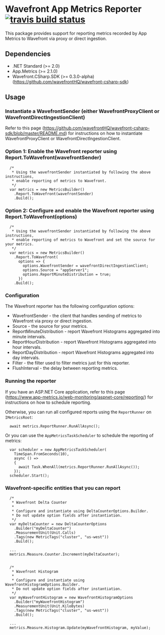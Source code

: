 # Wavefront App Metrics Reporter [![travis build status](https://travis-ci.com/wavefrontHQ/wavefront-appmetrics-csharp-sdk.svg?branch=master)](https://travis-ci.com/wavefrontHQ/wavefront-appmetrics-csharp-sdk)

This package provides support for reporting metrics recorded by App Metrics to Wavefront via proxy or direct ingestion.

## Dependencies
  * .NET Standard (>= 2.0)
  * App.Metrics (>= 2.1.0)
  * Wavefront.CSharp.SDK (>= 0.3.0-alpha) (https://github.com/wavefrontHQ/wavefront-csharp-sdk)

## Usage

### Instantiate a WavefrontSender (either WavefrontProxyClient or WavefrontDirectIngestionClient)
Refer to this page (https://github.com/wavefrontHQ/wavefront-csharp-sdk/blob/master/README.md)
for instructions on how to instantiate WavefrontProxyClient or WavefrontDirectIngestionClient.

### Option 1: Enable the Wavefront reporter using Report.ToWavefront(wavefrontSender)
```
  /*
   * Using the wavefrontSender instantiated by following the above instructions,
   * enable reporting of metrics to Wavefront.
   */
  var metrics = new MetricsBuilder()
    .Report.ToWavefront(wavefrontSender)
    .Build();
```

### Option 2: Configure and enable the Wavefront reporter using Report.ToWavefront(options)
```
  /*
   * Using the wavefrontSender instantiated by following the above instructions,
   * enable reporting of metrics to Wavefront and set the source for your metrics. 
   */
  var metrics = new MetricsBuilder()
    .Report.ToWavefront(
      options => {
        options.WavefrontSender = wavefrontDirectIngestionClient;
        options.Source = "appServer1";
        options.ReportMinuteDistribution = true;
      })
    .Build();
```

### Configuration
The Wavefront reporter has the following configuration options:
  * WavefrontSender - the client that handles sending of metrics to Wavefront via proxy or direct ingestion.
  * Source - the source for your metrics.
  * ReportMinuteDistribution - report Wavefront Histograms aggregated into minute intervals.
  * ReportHourDistribution - report Wavefront Histograms aggregated into hour intervals.
  * ReportDayDistribution - report Wavefront Histograms aggregated into day intervals.
  * Filter - the filter used to filter metrics just for this reporter.
  * FlushInterval - the delay between reporting metrics.

### Running the reporter
If you have an ASP.NET Core application, refer to this page
(https://www.app-metrics.io/web-monitoring/aspnet-core/reporting/)
for instructions on how to schedule reporting.

Otherwise, you can run all configured reports using the `ReportRunner` on `IMetricsRoot`:

``` 
  await metrics.ReportRunner.RunAllAsync();
```

Or you can use the `AppMetricsTaskScheduler` to schedule the reporting of metrics:

```
  var scheduler = new AppMetricsTaskScheduler(
    TimeSpan.FromSeconds(10),
    async () =>
    {
      await Task.WhenAll(metrics.ReportRunner.RunAllAsync());
    });
  scheduler.Start();
```

### Wavefront-specific entities that you can report
```
  /* 
   * Wavefront Delta Counter
   * 
   * Configure and instantiate using DeltaCounterOptions.Builder.
   * Do not update option fields after instantiation.
   */
  var myDeltaCounter = new DeltaCounterOptions
    .Builder("myDeltaCounter")
    .MeasurementUnit(Unit.Calls)
    .Tags(new MetricTags("cluster", "us-west"))
    .Build();

  ...
  metrics.Measure.Counter.Increment(myDeltaCounter);
  
  
  /* 
   * Wavefront Histogram
   * 
   * Configure and instantiate using WavefrontHistogramOptions.Builder.
   * Do not update option fields after instantiation.
   */
  var myWavefrontHistogram = new WavefrontHistogramOptions
    .Builder("myWavefrontHistogram")
    .MeasurementUnit(Unit.KiloBytes)
    .Tags(new MetricTags("cluster", "us-west"))
    .Build();

  ...
  metrics.Measure.Histogram.Update(myWavefrontHistogram, myValue);

```
